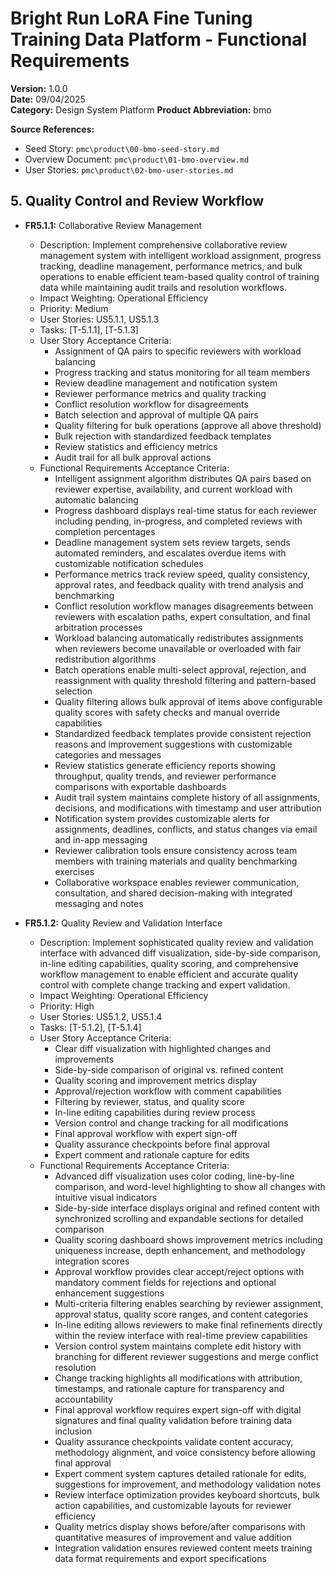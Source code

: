 # Bright Run LoRA Fine Tuning Training Data Platform - Functional Requirements
**Version:** 1.0.0  
**Date:** 09/04/2025  
**Category:** Design System Platform
**Product Abbreviation:** bmo

**Source References:**
- Seed Story: `pmc\product\00-bmo-seed-story.md`
- Overview Document: `pmc\product\01-bmo-overview.md`
- User Stories: `pmc\product\02-bmo-user-stories.md`


## 5. Quality Control and Review Workflow

- **FR5.1.1:** Collaborative Review Management
  * Description: Implement comprehensive collaborative review management system with intelligent workload assignment, progress tracking, deadline management, performance metrics, and bulk operations to enable efficient team-based quality control of training data while maintaining audit trails and resolution workflows.
  * Impact Weighting: Operational Efficiency
  * Priority: Medium
  * User Stories: US5.1.1, US5.1.3
  * Tasks: [T-5.1.1], [T-5.1.3]
  * User Story Acceptance Criteria:
    - Assignment of QA pairs to specific reviewers with workload balancing
    - Progress tracking and status monitoring for all team members
    - Review deadline management and notification system
    - Reviewer performance metrics and quality tracking
    - Conflict resolution workflow for disagreements
    - Batch selection and approval of multiple QA pairs
    - Quality filtering for bulk operations (approve all above threshold)
    - Bulk rejection with standardized feedback templates
    - Review statistics and efficiency metrics
    - Audit trail for all bulk approval actions
  * Functional Requirements Acceptance Criteria:
    - Intelligent assignment algorithm distributes QA pairs based on reviewer expertise, availability, and current workload with automatic balancing
    - Progress dashboard displays real-time status for each reviewer including pending, in-progress, and completed reviews with completion percentages
    - Deadline management system sets review targets, sends automated reminders, and escalates overdue items with customizable notification schedules
    - Performance metrics track review speed, quality consistency, approval rates, and feedback quality with trend analysis and benchmarking
    - Conflict resolution workflow manages disagreements between reviewers with escalation paths, expert consultation, and final arbitration processes
    - Workload balancing automatically redistributes assignments when reviewers become unavailable or overloaded with fair redistribution algorithms
    - Batch operations enable multi-select approval, rejection, and reassignment with quality threshold filtering and pattern-based selection
    - Quality filtering allows bulk approval of items above configurable quality scores with safety checks and manual override capabilities
    - Standardized feedback templates provide consistent rejection reasons and improvement suggestions with customizable categories and messages
    - Review statistics generate efficiency reports showing throughput, quality trends, and reviewer performance comparisons with exportable dashboards
    - Audit trail system maintains complete history of all assignments, decisions, and modifications with timestamp and user attribution
    - Notification system provides customizable alerts for assignments, deadlines, conflicts, and status changes via email and in-app messaging
    - Reviewer calibration tools ensure consistency across team members with training materials and quality benchmarking exercises
    - Collaborative workspace enables reviewer communication, consultation, and shared decision-making with integrated messaging and notes

- **FR5.1.2:** Quality Review and Validation Interface
  * Description: Implement sophisticated quality review and validation interface with advanced diff visualization, side-by-side comparison, in-line editing capabilities, quality scoring, and comprehensive workflow management to enable efficient and accurate quality control with complete change tracking and expert validation.
  * Impact Weighting: Operational Efficiency
  * Priority: High
  * User Stories: US5.1.2, US5.1.4
  * Tasks: [T-5.1.2], [T-5.1.4]
  * User Story Acceptance Criteria:
    - Clear diff visualization with highlighted changes and improvements
    - Side-by-side comparison of original vs. refined content
    - Quality scoring and improvement metrics display
    - Approval/rejection workflow with comment capabilities
    - Filtering by reviewer, status, and quality score
    - In-line editing capabilities during review process
    - Version control and change tracking for all modifications
    - Final approval workflow with expert sign-off
    - Quality assurance checkpoints before final approval
    - Expert comment and rationale capture for edits
  * Functional Requirements Acceptance Criteria:
    - Advanced diff visualization uses color coding, line-by-line comparison, and word-level highlighting to show all changes with intuitive visual indicators
    - Side-by-side interface displays original and refined content with synchronized scrolling and expandable sections for detailed comparison
    - Quality scoring dashboard shows improvement metrics including uniqueness increase, depth enhancement, and methodology integration scores
    - Approval workflow provides clear accept/reject options with mandatory comment fields for rejections and optional enhancement suggestions
    - Multi-criteria filtering enables searching by reviewer assignment, approval status, quality score ranges, and content categories
    - In-line editing allows reviewers to make final refinements directly within the review interface with real-time preview capabilities
    - Version control system maintains complete edit history with branching for different reviewer suggestions and merge conflict resolution
    - Change tracking highlights all modifications with attribution, timestamps, and rationale capture for transparency and accountability
    - Final approval workflow requires expert sign-off with digital signatures and final quality validation before training data inclusion
    - Quality assurance checkpoints validate content accuracy, methodology alignment, and voice consistency before allowing final approval
    - Expert comment system captures detailed rationale for edits, suggestions for improvement, and methodology validation notes
    - Review interface optimization provides keyboard shortcuts, bulk action capabilities, and customizable layouts for reviewer efficiency
    - Quality metrics display shows before/after comparisons with quantitative measures of improvement and value addition
    - Integration validation ensures reviewed content meets training data format requirements and export specifications
